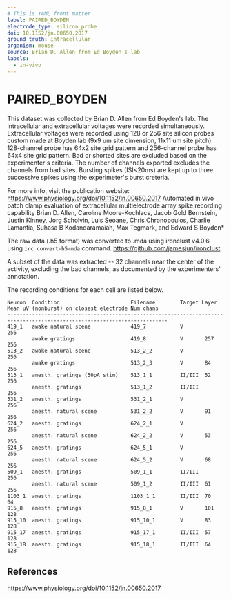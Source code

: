 ```yaml
---
# This is YAML front matter
label: PAIRED_BOYDEN
electrode_type: silicon_probe
doi: 10.1152/jn.00650.2017
ground_truth: intracellular
organism: mouse
source: Brian D. Allen from Ed Boyden's lab
labels:
  - in-vivo
---
```


# PAIRED_BOYDEN

This dataset was collected by Brian D. Allen from Ed Boyden's lab. The intracellular and extracellular voltages were recorded simultaneously.
Extracellular voltages were recorded using 128 or 256 site silicon probes custom made at Boyden lab (9x9 um site dimension, 11x11 um site pitch).
128-channel probe has 64x2 site grid pattern and 256-channel probe has 64x4 site grid pattern.
Bad or shorted sites are excluded based on the experimenter's criteria. The number of channels exported excludes the channels from bad sites. 
Bursting spikes (ISI<20ms) are kept up to three successive spikes using the experimeter's burst creteria.

For more info, visit the publication website:
https://www.physiology.org/doi/10.1152/jn.00650.2017
Automated in vivo patch clamp evaluation of extracellular multielectrode array spike recording capability
Brian D. Allen, Caroline Moore-Kochlacs, Jacob Gold Bernstein, Justin Kinney, Jorg Scholvin, Luis Seoane, Chris Chronopoulos, Charlie Lamantia, Suhasa B Kodandaramaiah, Max Tegmark, and Edward S Boyden*

The raw data (.h5 format) was converted to .mda using ironclust v4.0.6 using `irc convert-h5-mda` command.
https://github.com/jamesjun/ironclust

A subset of the data was extracted -- 32 channels near the center of the activity, excluding the bad channels, as documented by the experimenters' annotation.

The recording conditions for each cell are listed below.

```
Neuron  Condition                       Filename        Target Layer    Mean uV (nonburst) on closest electrode Num chans
--------------------------------------------------------------------------------------------------------------------------
419_1   awake natural scene             419_7           V               256
        awake gratings                  419_8           V       257     256
513_2   awake natural scene             513_2_2         V               256
        awake gratings                  513_2_3         V       84      256
513_1   anesth. gratings (50pA stim)    513_1_1         II/III  52      256
        anesth. gratings                513_1_2         II/III          256
531_2   anesth. gratings                531_2_1         V               256
        anesth. natural scene           531_2_2         V       91      256
624_2   anesth. gratings                624_2_1         V               256
        anesth. natural scene           624_2_2         V       53      256
624_5   anesth. gratings                624_5_1         V               256
        anesth. natural scene           624_5_2         V       68      256
509_1   anesth. gratings                509_1_1         II/III          256
        anesth. natural scene           509_1_2         II/III  61      256
1103_1  anesth. gratings                1103_1_1        II/III  70      64
915_8   anesth. gratings                915_8_1         V       101     128
915_10  anesth. gratings                915_10_1        V       83      128
915_17  anesth. gratings                915_17_1        II/III  57      128
915_18  anesth. gratings                915_18_1        II/III  64      128
```

## References
https://www.physiology.org/doi/10.1152/jn.00650.2017
